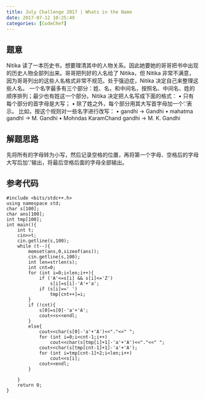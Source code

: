```yaml
---
title: July Challenge 2017 | Whats in the Name
date: 2017-07-12 10:25:49
categories: [CodeChef]
---
```


## 题意
Nitika 读了一本历史书，想要理清其中的人物关系。因此她要她的哥哥把书中出现的历史人物全部列出来。哥哥把列好的人名给了 Nitika，但 Nitika 非常不满意，因为哥哥列出的这些人名格式非常不规范。处于强迫症，Nitika 决定自己来整理这些人名。
一个名字最多有三个部分：姓、名，和中间名，按照名、中间名、姓的顺序排列；最少也有姓这一个部分。Nitika 决定把人名写成下面的格式：
• 只有每个部分的首字母是大写；
• 除了姓之外，每个部分用其大写首字母加一个‘.’表示。
比如，按这个规则对一些名字进行改写：
• gandhi → Gandhi
• mahatma gandhI → M. Gandhi
• Mohndas KaramChand gandhi → M. K. Gandhi

## 解题思路

先将所有的字母转为小写，然后记录空格的位置，再将第一个字母、空格后的字母大写后加‘.'输出，将最后空格后面的字母全部输出。

## 参考代码
```
#include <bits/stdc++.h>
using namespace std;
char s[100];
char ans[100];
int tmp[100];
int main(){
	int t;
	cin>>t;
	cin.getline(s,100);
	while (t--){
		memset(ans,0,sizeof(ans));
		cin.getline(s,100);
		int len=strlen(s);
		int cnt=0;
		for (int i=0;i<len;i++){
			if ('A'<=s[i] && s[i]<='Z')
				s[i]=s[i]-'A'+'a';
			if (s[i]==' ')
				tmp[cnt++]=i;
		}
		if (!cnt){
			s[0]=s[0]-'a'+'A';
			cout<<s<<endl;
		}
		else{
			cout<<char(s[0]-'a'+'A')<<"."<<" ";
			for (int i=0;i<cnt-1;i++)
				cout<<char(s[tmp[i]+1]-'a'+'A')<<"."<<" ";
			cout<<char(s[tmp[cnt-1]+1]-'a'+'A');
			for (int i=tmp[cnt-1]+2;i<len;i++)
				cout<<s[i];
			cout<<endl;
		}
		
	}
	return 0;
}
```